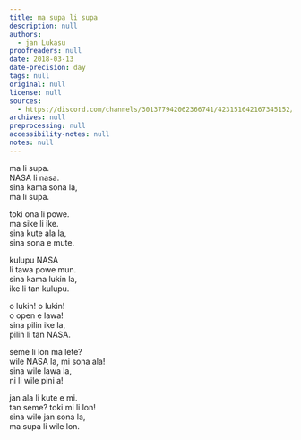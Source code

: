 ```yaml
---
title: ma supa li supa
description: null
authors:
  - jan Lukasu
proofreaders: null
date: 2018-03-13
date-precision: day
tags: null
original: null
license: null
sources:
  - https://discord.com/channels/301377942062366741/423151642167345152/423154399121244170
archives: null
preprocessing: null
accessibility-notes: null
notes: null
---
```


ma li supa.  \
NASA li nasa.  \
sina kama sona la,  \
ma li supa.

toki ona li powe.  \
ma sike li ike.  \
sina kute ala la,  \
sina sona e mute.

kulupu NASA  \
li tawa powe mun.  \
sina kama lukin la,  \
ike li tan kulupu.

o lukin! o lukin!  \
o open e lawa!  \
sina pilin ike la,  \
pilin li tan NASA.

seme li lon ma lete?  \
wile NASA la, mi sona ala!  \
sina wile lawa la,  \
ni li wile pini a!

jan ala li kute e mi.  \
tan seme? toki mi li lon!  \
sina wile jan sona la,  \
ma supa li wile lon. 
